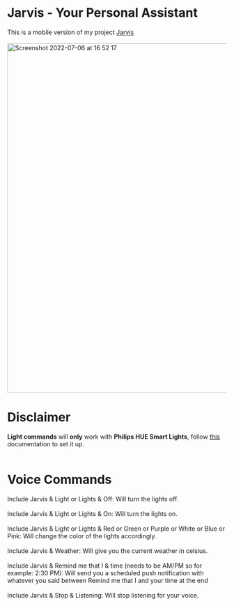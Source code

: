 # Jarvis - Your Personal Assistant

This is a mobile version of my project [Jarvis](https://github.com/mustafakemaltoprak/Jarvis)
<br />
<br />
<img width="802" alt="Screenshot 2022-07-06 at 16 52 17" src="https://user-images.githubusercontent.com/96595583/177580665-b680b463-0ddd-4856-9bb7-4031155e0e46.png">
# Disclaimer
**Light commands** will **only** work with **Philips HUE Smart Lights**, follow [this](https://developers.meethue.com/develop/get-started-2/) documentation to set it up.
<br />
<br />

# Voice Commands

Include Jarvis & Light or Lights & Off: Will turn the lights off.
<br />
<br />
Include Jarvis & Light or Lights & On: Will turn the lights on.
<br />
<br />
Include Jarvis & Light or Lights & Red or Green or Purple or White or Blue or Pink: Will change the color of the lights accordingly.
<br />
<br />
Include Jarvis & Weather: Will give you the current weather in celsius.
<br />
<br />
Include Jarvis & Remind me that I & time (needs to be AM/PM so for example: 2:30 PM): Will send you a scheduled push notification with whatever you said between Remind me that I and your time at the end
<br />
<br />
Include Jarvis & Stop & Listening: Will stop listening for your voice.
<br />
<br />
